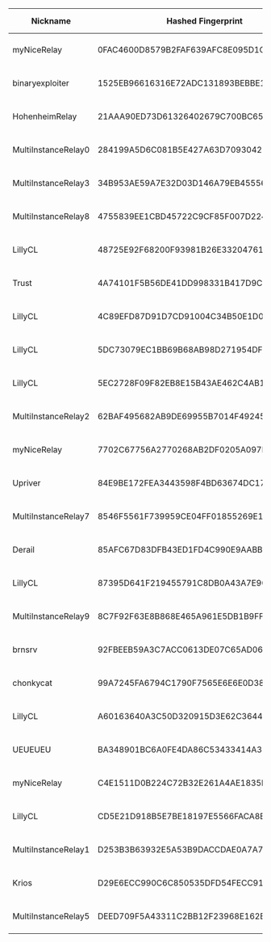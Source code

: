 | Nickname |  Hashed Fingerprint	| Or Addresses | Contact | Running | Flags | Last Seen | First Seen | Last Restarted | Advertised Bandwidth | Platform | Version | Version Status | Recommended Version | Verified hostnames | Exit policy |
|---|---|---|---|---|---|---|---|---|---|---|---|---|---|---|---|
|myNiceRelay | 0FAC4600D8579B2FAF639AFC8E095D1CB85CA13E | ["156.246.18.209:443"] | info@edgenext.com | true | Running, V2Dir, Valid | 2025-10-10 19:00:00 | 2025-10-10 07:00:00 | 2025-10-10 06:47:38 | 0 | Tor 0.4.8.18 on Linux | 0.4.8.18 | recommended | true | N/A | ["reject *:*"]|
|binaryexploiter | 1525EB96616316E72ADC131893BEBBE1FA46F97E | ["16.171.174.85:9001"] | ajithkumara545454@gmail.com | true | Running, V2Dir, Valid | 2025-10-10 19:00:00 | 2025-10-10 12:00:00 | 2025-10-10 17:31:33 | 0 | Tor 0.4.8.18 on Linux | 0.4.8.18 | recommended | true | ["ec2-16-171-174-85.eu-north-1.compute.amazonaws.com"] | ["reject *:*"]|
|HohenheimRelay | 21AAA90ED73D61326402679C700BC65C5D3EEDFD | ["103.49.61.223:9001","[2a0c:9a40:9202:fd7f:e984:a977:54c4:1096]:9001"] | hohenheimp@gmail.com | true | Running, V2Dir, Valid | 2025-10-10 19:00:00 | 2025-10-10 11:00:00 | 2025-10-10 10:49:30 | 0 | Tor 0.4.8.18 on Linux | 0.4.8.18 | recommended | true | N/A | ["reject *:*"]|
|MultiInstanceRelay0 | 284199A5D6C081B5E427A63D70930422A6AD846E | ["95.216.8.226:17000","[2a01:4f9:2a:92b::2]:17000"] | <operator@example.com> | false | Running, V2Dir, Valid | 2025-10-10 13:00:00 | 2025-10-10 13:00:00 | 2025-10-10 12:13:58 | 0 | Tor 0.4.8.10 on Linux | 0.4.8.10 | recommended | true | ["static.226.8.216.95.clients.your-server.de"] | ["reject *:*"]|
|MultiInstanceRelay3 | 34B953AE59A7E32D03D146A79EB45556F69947FA | ["95.216.8.226:17003","[2a01:4f9:2a:92b::2]:17003"] | <operator@example.com> | false | Running, V2Dir, Valid | 2025-10-10 13:00:00 | 2025-10-10 13:00:00 | 2025-10-10 12:15:37 | 0 | Tor 0.4.8.10 on Linux | 0.4.8.10 | recommended | true | ["static.226.8.216.95.clients.your-server.de"] | ["reject *:*"]|
|MultiInstanceRelay8 | 4755839EE1CBD45722C9CF85F007D224F8DFE711 | ["95.216.8.226:17008","[2a01:4f9:2a:92b::2]:17008"] | <operator@example.com> | false | Running, V2Dir, Valid | 2025-10-10 13:00:00 | 2025-10-10 13:00:00 | 2025-10-10 12:18:21 | 0 | Tor 0.4.8.10 on Linux | 0.4.8.10 | recommended | true | ["static.226.8.216.95.clients.your-server.de"] | ["reject *:*"]|
|LillyCL | 48725E92F68200F93981B26E33204761B72EA267 | ["152.53.210.165:9007","[2a0a:4cc0:2000:cd4c::12]:9007"] | nashepro [at] proton [dot] me | true | Running, V2Dir, Valid | 2025-10-10 19:00:00 | 2025-10-10 19:00:00 | 2025-10-10 18:47:13 | 0 | Tor 0.4.8.18 on Linux | 0.4.8.18 | recommended | true | N/A | ["reject *:*"]|
|Trust | 4A74101F5B56DE41DD998331B417D9C625F9E9A4 | ["158.69.195.237:9001","[2607:5300:205:200::70d3]:9001"] | N/A | true | Running, V2Dir, Valid | 2025-10-10 19:00:00 | 2025-10-10 00:00:00 | 2025-10-09 23:31:22 | 0 | Tor 0.4.8.16 on Linux | 0.4.8.16 | recommended | true | ["vps-7f62f432.vps.ovh.ca"] | ["reject *:*"]|
|LillyCL | 4C89EFD87D91D7CD91004C34B50E1D06085A80F0 | ["152.53.210.165:9008","[2a0a:4cc0:2000:cd4c::12]:9008"] | nashepro [at] proton [dot] me | true | Running, V2Dir, Valid | 2025-10-10 19:00:00 | 2025-10-10 19:00:00 | 2025-10-10 18:47:28 | 0 | Tor 0.4.8.18 on Linux | 0.4.8.18 | recommended | true | N/A | ["reject *:*"]|
|LillyCL | 5DC73079EC1BB69B68AB98D271954DF547A5D303 | ["152.53.210.165:9004","[2a0a:4cc0:2000:cd4c::12]:9004"] | nashepro [at] proton [dot] me | true | Running, V2Dir, Valid | 2025-10-10 19:00:00 | 2025-10-10 19:00:00 | 2025-10-10 18:46:45 | 0 | Tor 0.4.8.18 on Linux | 0.4.8.18 | recommended | true | N/A | ["reject *:*"]|
|LillyCL | 5EC2728F09F82EB8E15B43AE462C4AB12D9AF933 | ["152.53.210.165:9003","[2a0a:4cc0:2000:cd4c::12]:9003"] | nashepro [at] proton [dot] me | true | Running, V2Dir, Valid | 2025-10-10 19:00:00 | 2025-10-10 19:00:00 | 2025-10-10 18:46:31 | 0 | Tor 0.4.8.18 on Linux | 0.4.8.18 | recommended | true | N/A | ["reject *:*"]|
|MultiInstanceRelay2 | 62BAF495682AB9DE69955B7014F49245844C6C40 | ["95.216.8.226:17002","[2a01:4f9:2a:92b::2]:17002"] | <operator@example.com> | false | Running, V2Dir, Valid | 2025-10-10 13:00:00 | 2025-10-10 13:00:00 | 2025-10-10 12:15:04 | 0 | Tor 0.4.8.10 on Linux | 0.4.8.10 | recommended | true | ["static.226.8.216.95.clients.your-server.de"] | ["reject *:*"]|
|myNiceRelay | 7702C67756A2770268AB2DF0205A097E7E8F52CD | ["82.27.178.36:443"] | info@edgenext.com | true | Running, V2Dir, Valid | 2025-10-10 19:00:00 | 2025-10-10 08:00:00 | 2025-10-10 06:54:30 | 0 | Tor 0.4.8.18 on Linux | 0.4.8.18 | recommended | true | N/A | ["reject *:*"]|
|Upriver | 84E9BE172FEA3443598F4BD63674DC17494C790A | ["91.98.24.159:443","[2a01:4f8:c2c:f1a7::1]:443"] | Upriver@proton.me | true | Running, V2Dir, Valid | 2025-10-10 19:00:00 | 2025-10-10 14:00:00 | 2025-10-10 13:38:00 | 0 | Tor 0.4.8.18 on Linux | 0.4.8.18 | recommended | true | ["static.159.24.98.91.clients.your-server.de"] | ["reject *:*"]|
|MultiInstanceRelay7 | 8546F5561F739959CE04FF01855269E1E4D01593 | ["95.216.8.226:17007","[2a01:4f9:2a:92b::2]:17007"] | <operator@example.com> | false | Running, V2Dir, Valid | 2025-10-10 13:00:00 | 2025-10-10 13:00:00 | 2025-10-10 12:17:48 | 0 | Tor 0.4.8.10 on Linux | 0.4.8.10 | recommended | true | ["static.226.8.216.95.clients.your-server.de"] | ["reject *:*"]|
|Derail | 85AFC67D83DFB43ED1FD4C990E9AABB8BD8A0C68 | ["91.98.80.241:443","[2a01:4f8:c013:bf5::1]:443"] | Derail@proton.me | true | Running, V2Dir, Valid | 2025-10-10 19:00:00 | 2025-10-10 14:00:00 | 2025-10-10 13:22:42 | 0 | Tor 0.4.8.18 on Linux | 0.4.8.18 | recommended | true | ["static.241.80.98.91.clients.your-server.de"] | ["reject *:*"]|
|LillyCL | 87395D641F219455791C8DB0A43A7E90735D8AD3 | ["152.53.210.165:9002","[2a0a:4cc0:2000:cd4c::12]:9002"] | nashepro [at] proton [dot] me | true | Running, V2Dir, Valid | 2025-10-10 19:00:00 | 2025-10-10 19:00:00 | 2025-10-10 18:09:38 | 0 | Tor 0.4.8.18 on Linux | 0.4.8.18 | recommended | true | N/A | ["reject *:*"]|
|MultiInstanceRelay9 | 8C7F92F63E8B868E465A961E5DB1B9FF313001D4 | ["95.216.8.226:17009","[2a01:4f9:2a:92b::2]:17009"] | <operator@example.com> | false | Running, V2Dir, Valid | 2025-10-10 13:00:00 | 2025-10-10 13:00:00 | 2025-10-10 12:18:54 | 0 | Tor 0.4.8.10 on Linux | 0.4.8.10 | recommended | true | ["static.226.8.216.95.clients.your-server.de"] | ["reject *:*"]|
|brnsrv | 92FBEEB59A3C7ACC0613DE07C65AD0632BD5B5BB | ["90.64.135.12:9001"] | N/A | true | Running, V2Dir, Valid | 2025-10-10 19:00:00 | 2025-10-10 12:00:00 | 2025-10-10 11:18:36 | 0 | Tor 0.4.8.19 on Linux | 0.4.8.19 | recommended | true | N/A | ["reject *:*"]|
|chonkycat | 99A7245FA6794C1790F7565E6E6E0D389AFB58DA | ["108.252.248.105:9001"] | Nicholas Weaver <nweaver@icsi.berkeley.edu> | true | Running, V2Dir, Valid | 2025-10-10 19:00:00 | 2025-10-10 02:00:00 | 2025-10-10 17:53:22 | 0 | Tor 0.4.8.18 on Linux | 0.4.8.18 | recommended | true | ["108-252-248-105.lightspeed.sntcca.sbcglobal.net"] | ["reject *:*"]|
|LillyCL | A60163640A3C50D320915D3E62C3644D14639EC5 | ["152.53.210.165:9006","[2a0a:4cc0:2000:cd4c::12]:9006"] | nashepro [at] proton [dot] me | true | Running, V2Dir, Valid | 2025-10-10 19:00:00 | 2025-10-10 19:00:00 | 2025-10-10 18:47:00 | 0 | Tor 0.4.8.18 on Linux | 0.4.8.18 | recommended | true | N/A | ["reject *:*"]|
|UEUEUEU | BA348901BC6A0FE4DA86C53433414A3124934FCF | ["65.50.203.5:9001"] | N/A | true | Running, V2Dir, Valid | 2025-10-10 19:00:00 | 2025-10-10 19:00:00 | 2025-10-10 18:25:09 | 175104 | Tor 0.4.8.16 on Linux | 0.4.8.16 | recommended | true | ["slothtown.com"] | ["reject *:*"]|
|myNiceRelay | C4E1511D0B224C72B32E261A4AE1835D57B01FFF | ["83.254.129.34:443"] | tor-relay-1337@proton.me | true | Running, V2Dir, Valid | 2025-10-10 19:00:00 | 2025-10-10 19:00:00 | 2025-10-10 17:47:34 | 0 | Tor 0.4.8.18 on Linux | 0.4.8.18 | recommended | true | ["c83-254-129-34.bredband.tele2.se"] | ["reject *:*"]|
|LillyCL | CD5E21D918B5E7BE18197E5566FACA8BC4D3C3E1 | ["152.53.210.165:9005","[2a0a:4cc0:2000:cd4c::12]:9005"] | nashepro [at] proton [dot] me | true | Running, V2Dir, Valid | 2025-10-10 19:00:00 | 2025-10-10 19:00:00 | 2025-10-10 18:41:44 | 0 | Tor 0.4.8.18 on Linux | 0.4.8.18 | recommended | true | N/A | ["reject *:*"]|
|MultiInstanceRelay1 | D253B3B63932E5A53B9DACCDAE0A7A7A2D925003 | ["95.216.8.226:17001","[2a01:4f9:2a:92b::2]:17001"] | <operator@example.com> | false | Running, V2Dir, Valid | 2025-10-10 13:00:00 | 2025-10-10 13:00:00 | 2025-10-10 12:14:31 | 0 | Tor 0.4.8.10 on Linux | 0.4.8.10 | recommended | true | ["static.226.8.216.95.clients.your-server.de"] | ["reject *:*"]|
|Krios | D29E6ECC990C6C850535DFD54FECC9149783B63F | ["78.154.187.69:443","[2001:470:71:40e::2]:443"] | Krios <kriosdezer@gmail.com> | true | Running, V2Dir, Valid | 2025-10-10 19:00:00 | 2025-10-10 04:00:00 | 2025-10-10 03:46:14 | 0 | Tor 0.4.8.18 on Linux | 0.4.8.18 | recommended | true | N/A | ["reject *:*"]|
|MultiInstanceRelay5 | DEED709F5A43311C2BB12F23968E162B7FF3F556 | ["95.216.8.226:17005","[2a01:4f9:2a:92b::2]:17005"] | <operator@example.com> | false | Running, V2Dir, Valid | 2025-10-10 13:00:00 | 2025-10-10 13:00:00 | 2025-10-10 12:16:42 | 0 | Tor 0.4.8.10 on Linux | 0.4.8.10 | recommended | true | ["static.226.8.216.95.clients.your-server.de"] | ["reject *:*"]|
